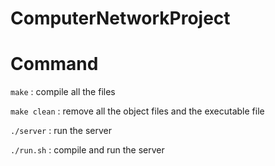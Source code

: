 # ComputerNetworkProject

# Command
``` make ``` : compile all the files

``` make clean ``` : remove all the object files and the executable file

``` ./server ``` : run the server

``` ./run.sh ``` : compile and run the server